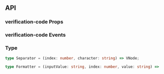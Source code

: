 ## API

### verification-code Props

<field-table :data="verificationCodeProps"/>

### verification-code Events

<field-table :data="verificationCodeEvents" type="emits" />

### Type

```typescript
type Separator = (index: number, character: string) => VNode;

type Formatter = (inputValue: string, index: number, value: string) => string;
```

<script setup>
import { ref } from 'vue';

const verificationCodeProps = ref([
  {
    name: 'model-value (v-model)',
    desc: '绑定值',
    type: 'string',
    value: '-',
  },
  {
    name: 'default-value',
    desc: '默认值（非受控状态）',
    type: 'string',
    value: "''",
  },
  {
    name: 'length',
    desc: '验证码的长度，根据长度渲染对应个数的输入框',
    type: 'number',
    value: '6',
  },
  {
    name: 'size',
    desc: '输入框大小',
    type: "Size",
    value: "'medium'",
    href:"/guide/types"
  },
  {
    name: 'disabled',
    desc: '是否禁用',
    type: 'boolean',
    value: 'false',
  },
  {
    name: 'masked',
    desc: '是否密码模式',
    type: 'boolean',
    value: 'false',
  },
  {
    name: 'readonly',
    desc: '只读',
    type: 'boolean',
    value: 'false',
  },
  {
    name: 'error',
    desc: '是否为错误状态',
    type: 'boolean',
    value: 'false',
  },
  {
    name: 'separator',
    desc: '分隔符。可在不同索引的输入框后自定义渲染分隔符',
    type: 'Separator',
    value: '-',
  },
  {
    name: 'formatter',
    desc: '格式化函数，当用户输入值改变时触发',
    type: 'Formatter',
    value: '-',
  },
]);

const verificationCodeEvents = ref([
  {
    name: 'change',
    desc: '值发生改变时触发',
    type: {
      value: 'string'
    },
    value: '-',
  },
  {
    name: 'finish',
    desc: '填充完成时触发',
    type: {
      value: 'string'
    },
    value: '-',
  },
  {
    name: 'input',
    desc: '输入时触发',
    type: {
      inputValue: 'string',
      ev: 'Event',
      index: 'number',
    },
    value: '-',
  },
]);
</script>
